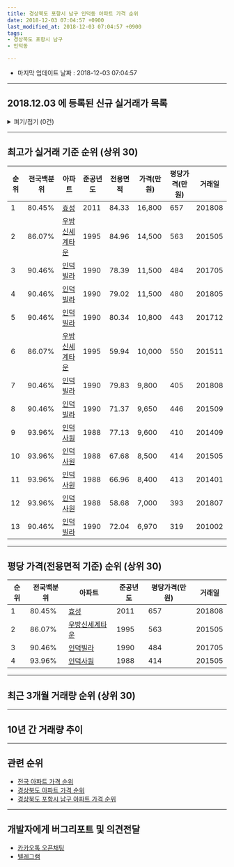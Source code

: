 ```yaml
---
title: 경상북도 포항시 남구 인덕동 아파트 가격 순위
date: 2018-12-03 07:04:57 +0900
last_modified_at: 2018-12-03 07:04:57 +0900
tags:
- 경상북도 포항시 남구
- 인덕동

---
```


* 마지막 업데이트 날짜 : 2018-12-03 07:04:57

---

## 2018.12.03 에 등록된 신규 실거래가 목록

<details>
<summary>펴기/접기 (0건)</summary>
<div markdown="1">

|아파트|전국백분위|준공년도|전용면적|가격(만원)|평당가격(만원)|거래일|
|---|---|---|---|---|---|---|
|없음|||||||


</div>
</details>

---

## 최고가 실거래 기준 순위 (상위 30)


|순위|전국백분위|아파트|준공년도|전용면적|가격(만원)|평당가격(만원)|거래일|
|---|---|---|---|---|---|---|---|
|1|80.45%|[효성](https://search.naver.com/search.naver?query=%EA%B2%BD%EC%83%81%EB%B6%81%EB%8F%84+%ED%8F%AC%ED%95%AD%EC%8B%9C+%EB%82%A8%EA%B5%AC+%EC%9D%B8%EB%8D%95%EB%8F%99+%ED%9A%A8%EC%84%B1)|2011|84.33|16,800|657|201808|
|2|86.07%|[우방신세계타운](https://search.naver.com/search.naver?query=%EA%B2%BD%EC%83%81%EB%B6%81%EB%8F%84+%ED%8F%AC%ED%95%AD%EC%8B%9C+%EB%82%A8%EA%B5%AC+%EC%9D%B8%EB%8D%95%EB%8F%99+%EC%9A%B0%EB%B0%A9%EC%8B%A0%EC%84%B8%EA%B3%84%ED%83%80%EC%9A%B4)|1995|84.96|14,500|563|201505|
|3|90.46%|[인덕빌라](https://search.naver.com/search.naver?query=%EA%B2%BD%EC%83%81%EB%B6%81%EB%8F%84+%ED%8F%AC%ED%95%AD%EC%8B%9C+%EB%82%A8%EA%B5%AC+%EC%9D%B8%EB%8D%95%EB%8F%99+%EC%9D%B8%EB%8D%95%EB%B9%8C%EB%9D%BC)|1990|78.39|11,500|484|201705|
|4|90.46%|[인덕빌라](https://search.naver.com/search.naver?query=%EA%B2%BD%EC%83%81%EB%B6%81%EB%8F%84+%ED%8F%AC%ED%95%AD%EC%8B%9C+%EB%82%A8%EA%B5%AC+%EC%9D%B8%EB%8D%95%EB%8F%99+%EC%9D%B8%EB%8D%95%EB%B9%8C%EB%9D%BC)|1990|79.02|11,500|480|201805|
|5|90.46%|[인덕빌라](https://search.naver.com/search.naver?query=%EA%B2%BD%EC%83%81%EB%B6%81%EB%8F%84+%ED%8F%AC%ED%95%AD%EC%8B%9C+%EB%82%A8%EA%B5%AC+%EC%9D%B8%EB%8D%95%EB%8F%99+%EC%9D%B8%EB%8D%95%EB%B9%8C%EB%9D%BC)|1990|80.34|10,800|443|201712|
|6|86.07%|[우방신세계타운](https://search.naver.com/search.naver?query=%EA%B2%BD%EC%83%81%EB%B6%81%EB%8F%84+%ED%8F%AC%ED%95%AD%EC%8B%9C+%EB%82%A8%EA%B5%AC+%EC%9D%B8%EB%8D%95%EB%8F%99+%EC%9A%B0%EB%B0%A9%EC%8B%A0%EC%84%B8%EA%B3%84%ED%83%80%EC%9A%B4)|1995|59.94|10,000|550|201511|
|7|90.46%|[인덕빌라](https://search.naver.com/search.naver?query=%EA%B2%BD%EC%83%81%EB%B6%81%EB%8F%84+%ED%8F%AC%ED%95%AD%EC%8B%9C+%EB%82%A8%EA%B5%AC+%EC%9D%B8%EB%8D%95%EB%8F%99+%EC%9D%B8%EB%8D%95%EB%B9%8C%EB%9D%BC)|1990|79.83|9,800|405|201808|
|8|90.46%|[인덕빌라](https://search.naver.com/search.naver?query=%EA%B2%BD%EC%83%81%EB%B6%81%EB%8F%84+%ED%8F%AC%ED%95%AD%EC%8B%9C+%EB%82%A8%EA%B5%AC+%EC%9D%B8%EB%8D%95%EB%8F%99+%EC%9D%B8%EB%8D%95%EB%B9%8C%EB%9D%BC)|1990|71.37|9,650|446|201509|
|9|93.96%|[인덕사원](https://search.naver.com/search.naver?query=%EA%B2%BD%EC%83%81%EB%B6%81%EB%8F%84+%ED%8F%AC%ED%95%AD%EC%8B%9C+%EB%82%A8%EA%B5%AC+%EC%9D%B8%EB%8D%95%EB%8F%99+%EC%9D%B8%EB%8D%95%EC%82%AC%EC%9B%90)|1988|77.13|9,600|410|201409|
|10|93.96%|[인덕사원](https://search.naver.com/search.naver?query=%EA%B2%BD%EC%83%81%EB%B6%81%EB%8F%84+%ED%8F%AC%ED%95%AD%EC%8B%9C+%EB%82%A8%EA%B5%AC+%EC%9D%B8%EB%8D%95%EB%8F%99+%EC%9D%B8%EB%8D%95%EC%82%AC%EC%9B%90)|1988|67.68|8,500|414|201505|
|11|93.96%|[인덕사원](https://search.naver.com/search.naver?query=%EA%B2%BD%EC%83%81%EB%B6%81%EB%8F%84+%ED%8F%AC%ED%95%AD%EC%8B%9C+%EB%82%A8%EA%B5%AC+%EC%9D%B8%EB%8D%95%EB%8F%99+%EC%9D%B8%EB%8D%95%EC%82%AC%EC%9B%90)|1988|66.96|8,400|413|201401|
|12|93.96%|[인덕사원](https://search.naver.com/search.naver?query=%EA%B2%BD%EC%83%81%EB%B6%81%EB%8F%84+%ED%8F%AC%ED%95%AD%EC%8B%9C+%EB%82%A8%EA%B5%AC+%EC%9D%B8%EB%8D%95%EB%8F%99+%EC%9D%B8%EB%8D%95%EC%82%AC%EC%9B%90)|1988|58.68|7,000|393|201807|
|13|90.46%|[인덕빌라](https://search.naver.com/search.naver?query=%EA%B2%BD%EC%83%81%EB%B6%81%EB%8F%84+%ED%8F%AC%ED%95%AD%EC%8B%9C+%EB%82%A8%EA%B5%AC+%EC%9D%B8%EB%8D%95%EB%8F%99+%EC%9D%B8%EB%8D%95%EB%B9%8C%EB%9D%BC)|1990|72.04|6,970|319|201002|


---

## 평당 가격(전용면적 기준) 순위 (상위 30)


|순위|전국백분위|아파트|준공년도|평당가격(만원)|거래일|
|---|---|---|---|---|---|
|1|80.45%|[효성](https://search.naver.com/search.naver?query=%EA%B2%BD%EC%83%81%EB%B6%81%EB%8F%84+%ED%8F%AC%ED%95%AD%EC%8B%9C+%EB%82%A8%EA%B5%AC+%EC%9D%B8%EB%8D%95%EB%8F%99+%ED%9A%A8%EC%84%B1)|2011|657|201808|
|2|86.07%|[우방신세계타운](https://search.naver.com/search.naver?query=%EA%B2%BD%EC%83%81%EB%B6%81%EB%8F%84+%ED%8F%AC%ED%95%AD%EC%8B%9C+%EB%82%A8%EA%B5%AC+%EC%9D%B8%EB%8D%95%EB%8F%99+%EC%9A%B0%EB%B0%A9%EC%8B%A0%EC%84%B8%EA%B3%84%ED%83%80%EC%9A%B4)|1995|563|201505|
|3|90.46%|[인덕빌라](https://search.naver.com/search.naver?query=%EA%B2%BD%EC%83%81%EB%B6%81%EB%8F%84+%ED%8F%AC%ED%95%AD%EC%8B%9C+%EB%82%A8%EA%B5%AC+%EC%9D%B8%EB%8D%95%EB%8F%99+%EC%9D%B8%EB%8D%95%EB%B9%8C%EB%9D%BC)|1990|484|201705|
|4|93.96%|[인덕사원](https://search.naver.com/search.naver?query=%EA%B2%BD%EC%83%81%EB%B6%81%EB%8F%84+%ED%8F%AC%ED%95%AD%EC%8B%9C+%EB%82%A8%EA%B5%AC+%EC%9D%B8%EB%8D%95%EB%8F%99+%EC%9D%B8%EB%8D%95%EC%82%AC%EC%9B%90)|1988|414|201505|


---

## 최근 3개월 거래량 순위 (상위 30)


<div style="width:100%;">
    <canvas id="deal_count_ranking" height="250"></canvas>
</div>


<script>
new Chart(document.getElementById("deal_count_ranking"), {
    type: 'horizontalBar',
    data: {
        labels: ['우방신세계타운'],
        datasets: [{
            label: '실거래 수',
            data: [2],
            borderColor: "rgba(255, 0, 128, 1)",
            backgroundColor: "rgba(255, 0, 128, 0.5)",
            fill: false,
        }]
    },
    options: {
        responsive: true,
        title: {
            display: true,
            text: '최근 3개월 거래량 순위'
        },
        tooltips: {
            mode: 'index',
            intersect: false,
            callbacks: {
                title: function(tooltipItems, data) {
                    return "실거래 수:";
                },
                label: function(tooltipItem, data) {
                    return data.labels[tooltipItem.index] + ": " + tooltipItem.xLabel;
                }
            }
        },
        hover: {
            mode: 'nearest',
            intersect: true
        },
        scales: {
            xAxes: [{
                display: true,
                scaleLabel: {
                    display: true,
                    labelString: '실거래 수'
                },
                ticks: {
                    suggestedMin: 0,
                }
            }],
            yAxes: [{
                display: true,
                ticks: {
                    autoSkip: false,
                    callback: function(value, index, values) {
                        if (value.length > 15)
                            return value.substr(0, 13) + "...";
                        else
                            return value;
                    }
                },
                scaleLabel: {
                    display: false,
                }
            }]
        }
    }
});

</script>


---

## 10년 간 거래량 추이


<div style="width:100%;">
    <canvas id="deal_progress" height="250"></canvas>
</div>

<script>
new Chart(document.getElementById("deal_progress"), {
    type: 'line',
    data: {
        labels: ['200812','200901','200902','200903','200904','200905','200906','200907','200908','200909','200910','200911','200912','201001','201002','201003','201004','201005','201006','201007','201008','201009','201010','201011','201012','201101','201102','201103','201104','201105','201106','201107','201108','201109','201110','201111','201112','201201','201202','201203','201204','201205','201206','201207','201208','201209','201210','201211','201212','201301','201302','201303','201304','201305','201306','201307','201308','201309','201310','201311','201312','201401','201402','201403','201404','201405','201406','201407','201408','201409','201410','201411','201412','201501','201502','201503','201504','201505','201506','201507','201508','201509','201510','201511','201512','201601','201602','201603','201604','201605','201606','201607','201608','201609','201610','201611','201612','201701','201702','201703','201704','201705','201706','201707','201708','201709','201710','201711','201712','201801','201802','201803','201804','201805','201806','201807','201808','201809','201810','201811','201812'],
        datasets: [{
            label: '실거래 수',
            pointRadius: 1,
            data: [2, 2, 3, 4, 7, 3, 4, 2, 3, 2, 1, 3, 6, 5, 5, 7, 3, 1, 3, 3, 3, 4, 6, 4, 3, 3, 5, 7, 4, 2, 6, 7, 7, 0, 7, 9, 6, 4, 6, 6, 6, 7, 10, 5, 5, 1, 1, 2, 5, 1, 4, 2, 7, 7, 1, 4, 0, 3, 3, 2, 2, 4, 5, 2, 6, 3, 4, 7, 2, 3, 1, 7, 3, 4, 6, 4, 8, 6, 5, 4, 4, 3, 1, 3, 1, 3, 1, 2, 1, 0, 4, 2, 2, 0, 4, 2, 3, 1, 4, 1, 2, 1, 2, 6, 3, 0, 1, 0, 3, 2, 2, 2, 0, 2, 2, 3, 3, 1, 2, 0, 0],
            borderColor: "rgba(255, 201, 14, 1)",
            backgroundColor: "rgba(255, 201, 14, 0.5)",
            fill: true,
        }]
    },
    options: {
        responsive: true,
        title: {
            display: true,
            text: '10년간 거래량 추이'
        },
        tooltips: {
            mode: 'index',
            intersect: false,
        },
        hover: {
            mode: 'nearest',
            intersect: true
        },
        scales: {
            xAxes: [{
                display: true,
                scaleLabel: {
                    display: true,
                    labelString: '년/월'
                }
            }],
            yAxes: [{
                display: true,
                ticks: {
                    suggestedMin: 0,
                },
                scaleLabel: {
                    display: true,
                    labelString: '실거래 수'
                }
            }]
        }
    }
});

</script>


---

## 관련 순위

- [전국 아파트 가격 순위](https://inasie.github.io/apt-ranking/전국)
- [경상북도 아파트 가격 순위](https://inasie.github.io/apt-ranking/경상북도)
- [경상북도 포항시 남구 아파트 가격 순위](https://inasie.github.io/apt-ranking/경상북도-포항시-남구)


---

## 개발자에게 버그리포트 및 의견전달

- [카카오톡 오픈채팅](https://open.kakao.com/o/gLJUAP4)
- [텔레그램](https://t.me/inasie)

